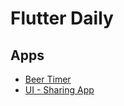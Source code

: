 # Flutter Daily

## Apps

- [Beer Timer](./apps/countdown_timer)
- [UI - Sharing App](https://github.com/maful/flutter_design-sharing-app)
